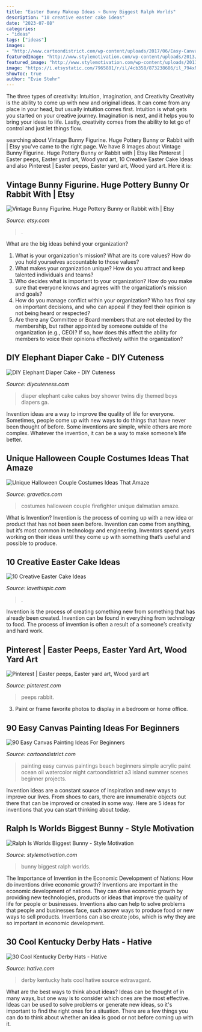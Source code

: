 ```yaml
---
title: "Easter Bunny Makeup Ideas ~ Bunny Biggest Ralph Worlds"
description: "10 creative easter cake ideas"
date: "2023-07-08"
categories:
- "ideas"
tags: ["ideas"]
images:
- "http://www.cartoondistrict.com/wp-content/uploads/2017/06/Easy-Canvas-Painting-Ideas-For-Beginners17-1.jpg"
featuredImage: "http://www.stylemotivation.com/wp-content/uploads/2013/04/410.jpeg"
featured_image: "http://www.stylemotivation.com/wp-content/uploads/2013/04/410.jpeg"
image: "https://i.etsystatic.com/7965881/r/il/4cb358/873238686/il_794xN.873238686_rgsf.jpg"
ShowToc: true
author: "Evie Stehr"
---
```



The three types of creativity: Intuition, Imagination, and Creativity
Creativity is the ability to come up with new and original ideas. It can come from any place in your head, but usually intuition comes first. Intuition is what gets you started on your creative journey. Imagination is next, and it helps you to bring your ideas to life. Lastly, creativity comes from the ability to let go of control and just let things flow.

	

		
searching about Vintage Bunny Figurine. Huge Pottery Bunny or Rabbit with | Etsy you've came to the right page. We have 8 Images about Vintage Bunny Figurine. Huge Pottery Bunny or Rabbit with | Etsy like Pinterest | Easter peeps, Easter yard art, Wood yard art, 10 Creative Easter Cake Ideas and also Pinterest | Easter peeps, Easter yard art, Wood yard art. Here it is:
		
    
## Vintage Bunny Figurine. Huge Pottery Bunny Or Rabbit With | Etsy

<img loading=lazy src="https://i.etsystatic.com/7965881/r/il/4cb358/873238686/il_794xN.873238686_rgsf.jpg" onerror="this.onerror=null;this.src='https://tse3.mm.bing.net/th?id=OIP.6W4eoS-XMqTGbZca5Rd7-AHaMC&amp;pid=15.1';" alt="Vintage Bunny Figurine. Huge Pottery Bunny or Rabbit with | Etsy">

_Source: etsy.com_

>. 

	

What are the big ideas behind your organization?
1. What is your organization's mission? What are its core values? How do you hold yourselves accountable to those values?
2. What makes your organization unique? How do you attract and keep talented individuals and teams?
3. Who decides what is important to your organization? How do you make sure that everyone knows and agrees with the organization's mission and goals?
4. How do you manage conflict within your organization? Who has final say on important decisions, and who can appeal if they feel their opinion is not being heard or respected?
5. Are there any Committee or Board members that are not elected by the membership, but rather appointed by someone outside of the organization (e.g., CEO)? If so, how does this affect the ability for members to voice their opinions effectively within the organization?

    
## DIY Elephant Diaper Cake - DIY Cuteness

<img loading=lazy src="https://diycuteness.com/wp-content/uploads/2019/09/Boys-Elephant-Themed-Diaper-Cake.jpg" onerror="this.onerror=null;this.src='https://tse4.mm.bing.net/th?id=OIP.V58__H9zfn2MU40MeFT7AwHaL2&amp;pid=15.1';" alt="DIY Elephant Diaper Cake - DIY Cuteness">

_Source: diycuteness.com_

>diaper elephant cake cakes boy shower twins diy themed boys diapers ga. 

	

Invention ideas are a way to improve the quality of life for everyone. Sometimes, people come up with new ways to do things that have never been thought of before. Some inventions are simple, while others are more complex. Whatever the invention, it can be a way to make someone’s life better.

    
## Unique Halloween Couple Costumes Ideas That Amaze

<img loading=lazy src="https://www.gravetics.com/wp-content/uploads/2017/07/Dalmatian-Firefighter.jpg" onerror="this.onerror=null;this.src='https://tse2.mm.bing.net/th?id=OIP.2GyKmF6GvnY-WS6n4MIymwHaJ4&amp;pid=15.1';" alt="Unique Halloween Couple Costumes Ideas That Amaze">

_Source: gravetics.com_

>costumes halloween couple firefighter unique dalmatian amaze. 

	

What is Invention?
Invention is the process of coming up with a new idea or product that has not been seen before. Invention can come from anything, but it’s most common in technology and engineering. Inventors spend years working on their ideas until they come up with something that’s useful and possible to produce.

    
## 10 Creative Easter Cake Ideas

<img loading=lazy src="https://www.lovethispic.com/uploaded_images/blogs/10-Creative-Easter-Cake-Ideas-399-10.jpg" onerror="this.onerror=null;this.src='https://tse4.mm.bing.net/th?id=OIP.saZ1_-wvg4RKRrdAcl_gbgHaLH&amp;pid=15.1';" alt="10 Creative Easter Cake Ideas">

_Source: lovethispic.com_

>. 

	

Invention is the process of creating something new from something that has already been created. Invention can be found in everything from technology to food. The process of invention is often a result of a someone’s creativity and hard work.

    
## Pinterest | Easter Peeps, Easter Yard Art, Wood Yard Art

<img loading=lazy src="https://i.pinimg.com/736x/96/21/3c/96213ca704c853a1160037ee7fc15c0f.jpg" onerror="this.onerror=null;this.src='https://tse3.mm.bing.net/th?id=OIP.s6DPoeucQQ740XvkFGoRkQHaNB&amp;pid=15.1';" alt="Pinterest | Easter peeps, Easter yard art, Wood yard art">

_Source: pinterest.com_

>peeps rabbit. 

	

3. Paint or frame favorite photos to display in a bedroom or home office.

    
## 90 Easy Canvas Painting Ideas For Beginners

<img loading=lazy src="http://www.cartoondistrict.com/wp-content/uploads/2017/06/Easy-Canvas-Painting-Ideas-For-Beginners17-1.jpg" onerror="this.onerror=null;this.src='https://tse2.mm.bing.net/th?id=OIP.vvkeAUxQvgkUVSxEPgOckQHaJ4&amp;pid=15.1';" alt="90 Easy Canvas Painting Ideas For Beginners">

_Source: cartoondistrict.com_

>painting easy canvas paintings beach beginners simple acrylic paint ocean oil watercolor night cartoondistrict a3 island summer scenes beginner projects. 

	

Invention ideas are a constant source of inspiration and new ways to improve our lives. From shoes to cars, there are innumerable objects out there that can be improved or created in some way. Here are 5 ideas for inventions that you can start thinking about today.

    
## Ralph Is Worlds Biggest Bunny - Style Motivation

<img loading=lazy src="http://www.stylemotivation.com/wp-content/uploads/2013/04/410.jpeg" onerror="this.onerror=null;this.src='https://tse4.mm.bing.net/th?id=OIP.yU7Lt8OLsJIUZaKOqUI5twAAAA&amp;pid=15.1';" alt="Ralph Is Worlds Biggest Bunny - Style Motivation">

_Source: stylemotivation.com_

>bunny biggest ralph worlds. 

	

The Importance of Invention in the Economic Development of Nations: How do inventions drive economic growth?
Inventions are important in the economic development of nations. They can drive economic growth by providing new technologies, products or ideas that improve the quality of life for people or businesses. Inventions also can help to solve problems that people and businesses face, such asnew ways to produce food or new ways to sell products. Inventions can also create jobs, which is why they are so important in economic development.

    
## 30 Cool Kentucky Derby Hats - Hative

<img loading=lazy src="https://hative.com/wp-content/uploads/2014/06/kentucky-derby-hats/17-kentucky-derby-hats.jpg" onerror="this.onerror=null;this.src='https://tse2.mm.bing.net/th?id=OIP.FTFVbK-bWex0bNH5iMVHCAHaLf&amp;pid=15.1';" alt="30 Cool Kentucky Derby Hats - Hative">

_Source: hative.com_

>derby kentucky hats cool hative source extravagant. 

	

What are the best ways to think about ideas?
Ideas can be thought of in many ways, but one way is to consider which ones are the most effective. Ideas can be used to solve problems or generate new ideas, so it's important to find the right ones for a situation. There are a few things you can do to think about whether an idea is good or not before coming up with it.

